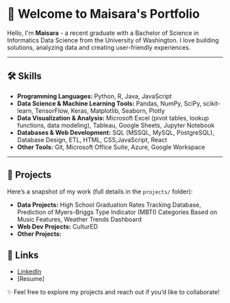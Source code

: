 # 👋 Welcome to Maisara's Portfolio

Hello, I'm **Maisara** - a recent graduate with a Bachelor of Science in Informatics Data Science from the University of Washington. I love building solutions, analyzing data and creating user-friendly experiences.

---

## 🛠️ Skills
- **Programming Languages:** Python, R, Java, JavaScript
- **Data Science & Machine Learning Tools:** Pandas, NumPy, SciPy, scikit-learn, TensorFlow, Keras, Matplotlib, Seaborn, Plotly
- **Data Visualization & Analysis:** Microsoft Excel (pivot tables, lookup functions, data modeling), Tableau, Google Sheets, Jupyter Notebook
- **Databases & Web Development:** SQL (MSSQL, MySQL, PostgreSQL), Database Design, ETL, HTML, CSS,JavaScript, React
- **Other Tools:** Git, Microsoft Office Suite, Azure, Google Workspace

---

## 📂 Projects
Here’s a snapshot of my work (full details in the `projects/` folder):
- **Data Projects:** High School Graduation Rates Tracking Database, Prediction of Myers-Briggs Type Indicator (MBTI) Categories Based on Music Features, Weather Trends Dashboard
- **Web Dev Projects:** CulturED
- **Other Projects:**

## 🔗 Links
- [LinkedIn](https://linkedin.com/in/maisaramackeen)
- [Resume]

✨ Feel free to explore my projects and reach out if you’d like to collaborate!
